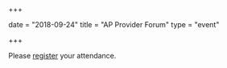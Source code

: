+++

date = "2018-09-24"
title = "AP Provider Forum"
type = "event"

+++

Please [register](https://kurs.difi.no/forside/?&displayitem=1388&module=sevu&type=1) your attendance.
